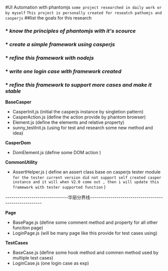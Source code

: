 #UI Automation with phantomjs
`some project researched in daily work or by myself`
`This project is personally created for reseatch pathomjs and casperjs`
##list the goals for this research
### * *know the principles of phantomjs with it's scource*
### * *create a simple framework using casperjs*
### * *refine this framework with nodejs*
### * *write one login case with framework created*
### * *refine this framework to support more cases and make it stable*
 **BaseCasper**
   - CasperInit.js (initial the casperjs instance by singletion pattern)
   - CasperAction.js (define the action provide by phantom browser)
   - Element.js (define the elements and relative property)
   - sunny_testInit.js (using for test and research some new method and idea)  

**CasperDom**
   - DomElement.js (define some DOM action ) 
 
**CommonUtility**
   - AssertHelper.js ( define an assert class base on casperjs tester module `for the tester current version did not support self created casper instance and it will when V2.0 come out , then i will update this framework with tester supported function` )  
 
 -------------------------------华丽分界线------------------------------------------------------  

**Page**
   - BasePage.js (define some comment method and property for all other funciton page)
   - LoginPage.js (will be many page like this provide for test cases using)  
 
**TestCases**
   - BaseCase.js (define some hook method and commen method used by multiple test cases)
   - LoginCase.js (one login case as exp)

